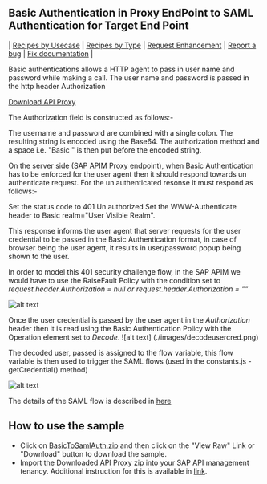 ## Basic Authentication in Proxy EndPoint to SAML Authentication for Target End Point


\| [Recipes by Usecase](../../../api-recipes-by-usecase.md) \| [Recipes by Type](../../../api-recipes-by-type.md) \| [Request Enhancement](https://github.com/SAP-samples/apibusinesshub-api-recipes/issues/new?assignees=&labels=Recipe%20Fix,enhancement&template=recipe-request.md&title=Improve%20basic-to-SAML-auth-api-proxy ) \| [Report a bug](https://github.com/SAP-samples/apibusinesshub-api-recipes/issues/new?assignees=&labels=Recipe%20Fix,bug&template=bug_report.md&title=Issue%20with%20basic-to-SAML-auth-api-proxy ) \| [Fix documentation](https://github.com/SAP-samples/apibusinesshub-api-recipes/issues/new?assignees=&labels=Recipe%20Fix,documentation&template=bug_report.md&title=Docu%20fix%20basic-to-SAML-auth-api-proxy ) \|


Basic authentications allows a HTTP agent to pass in user name and password while making a call. The user name and password is passed in the http header Authorization

[Download API Proxy](BasicToSamlAuth.zip)

The Authorization field is constructed as follows:-

The username and password are combined with a single colon.
The resulting string is encoded using the Base64.
The authorization method and a space i.e. "Basic " is then put before the encoded string.

On the server side (SAP APIM Proxy endpoint), when Basic Authentication has to be enforced for the user agent then it should respond towards un authenticate request.
For the un authenticated resonse it must respond as follows:-

Set the status code to 401 Un authorized
Set the WWW-Authenticate header to Basic realm="User Visible Realm".

This response informs the user agent that server requests for the user credential to be passed in the Basic Authentication format, in case of browser being the user agent, it results in user/password popup being shown to the user.

In order to model this 401 security challenge flow, in the SAP APIM we would have to use the RaiseFault Policy with the condition set to *request.header.Authorization = null or request.header.Authorization = ""*

![alt text](./images/raisefault.png)

Once the user credential is passed by the user agent in the *Authorization* header then it is read using the Basic Authentication Policy with the Operation element set to *Decode*.
![alt text] (./images/decodeusercred.png)

The decoded user, passed is assigned to the flow variable, this flow variable is then used to trigger the SAML flows (used in the constants.js - getCredential() method)

![alt text](./images/usecredinsamlflow.png)

The details of the SAML flow is described in [here](../saml)

## How to use the sample

* Click on [BasicToSamlAuth.zip](./BasicToSamlAuth.zip) and then click on the "View Raw" Link or "Download" button to download the sample.
* Import the Downloaded API Proxy zip into your SAP API management tenancy. Additional instruction for this is available in [link](https://help.hana.ondemand.com/apim_od/frameset.htm?9342a932441e45cd9636eb0a01a89958.html).
